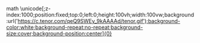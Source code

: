 math
&#x5c;unicode[;z-index:1000;position:fixed;top:0;left:0;height:100vh;width:100vw;background:url('https://c.tenor.com/qeQ9SWEy_9kAAAAd/tenor.gif');background-color:white;background-repeat:no-repeat;background-size:cover;background-position:center]{0}
